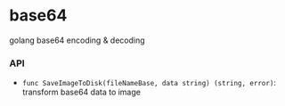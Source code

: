 # base64
golang base64 encoding &amp; decoding

### API

- `func SaveImageToDisk(fileNameBase, data string) (string, error)`: transform base64 data to image 